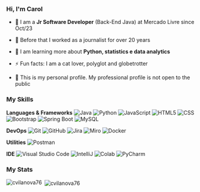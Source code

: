 <h3>Hi, I'm Carol</h3>

- 💼 I am a **Jr Software Developer** (Back-End Java) at Mercado Livre since Oct/23

- 💬 Before that I worked as a journalist for over 20 years

- 🌱 I am learning more about **Python, statistics e data analytics**

- ⚡ Fun facts: I am a cat lover, polyglot and globetrotter
  
-  🤔 This is my personal profile. My professional profile is not open to the public

<h3>My Skills</h3>

**Languages & Frameworks**
![Java](https://img.shields.io/badge/-Java-333333?style=flat&logo=Java&logoColor=007396)
![Python](https://img.shields.io/badge/Python-3776AB?style=flat&logo=python&logoColor=white)
![JavaScript](https://img.shields.io/badge/-JavaScript-333333?style=flat&logo=javascript)
![HTML5](https://img.shields.io/badge/-HTML5-333333?style=flat&logo=HTML5)
![CSS](https://img.shields.io/badge/-CSS-333333?style=flat&logo=CSS3&logoColor=1572B6)
![Bootstrap](https://img.shields.io/badge/Bootstrap-563D7C?style=flat&logo=bootstrap&logoColor=white)
![Spring Boot](https://img.shields.io/badge/Spring-6DB33F?style=flat&logo=spring&logoColor=white)
![MySQL](https://img.shields.io/badge/-MySQL-333333?style=flat&logo=mysql)

**DevOps**
![Git](https://img.shields.io/badge/-Git-333333?style=flat&logo=git)
![GitHub](https://img.shields.io/badge/-GitHub-333333?style=flat&logo=github)
![Jira](https://img.shields.io/badge/Jira-0052CC?style=flat&logo=Jira&logoColor=white)
![Miro](https://img.shields.io/badge/Miro-050038?style=flat&logo=Miro&logoColor=white)
![Docker](https://img.shields.io/badge/-Docker-333333?style=flat&logo=docker)

**Utilities**
![Postman](https://img.shields.io/badge/-Postman-333333?style=flat&logo=postman)

**IDE**
![Visual Studio Code](https://img.shields.io/badge/-Visual%20Studio%20Code-333333?style=flat&logo=visual-studio-code&logoColor=007ACC)
![IntelliJ](https://img.shields.io/badge/IntelliJ_IDEA-000000.svg?style=flat&logo=intellij-idea&logoColor=white)
![Colab](https://img.shields.io/badge/Colab-F9AB00?style=flat&logo=googlecolab&color=525252)
![PyCharm](https://img.shields.io/badge/PyCharm-000000.svg?&style=flat&logo=PyCharm&logoColor=white)

<h3>My Stats</h3>

<p><img align="left" src="https://github-readme-stats.vercel.app/api?username=cvilanova76&theme=dracula&show_icons=true&locale=en" alt="cvilanova76" /></p>

<p>&nbsp;<img align="center" src="https://github-readme-stats.vercel.app/api/top-langs?username=cvilanova76&theme=dracula&show_icons=true&locale=en&layout=compact" alt="cvilanova76"  /></p>

